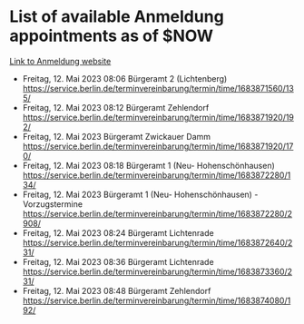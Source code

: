 # List of available Anmeldung appointments as of $NOW
[Link to Anmeldung website](https://service.berlin.de/terminvereinbarung/termin/tag.php?termin=1&anliegen[]=120686&dienstleisterlist=122210,122217,327316,122219,327312,122227,327314,122231,327346,122243,327348,122254,122252,329742,122260,329745,122262,329748,122271,327278,122273,327274,122277,327276,330436,122280,327294,122282,327290,122284,327292,122291,327270,122285,327266,122286,327264,122296,327268,150230,329760,122297,327286,122294,327284,122312,329763,122314,329775,122304,327330,122311,327334,122309,327332,317869,122281,327352,122279,329772,122283,122276,327324,122274,327326,122267,329766,122246,327318,122251,327320,122257,327322,122208,327298,122226,327300&herkunft=http%3A%2F%2Fservice.berlin.de%2Fdienstleistung%2F120686%2F)
- Freitag, 12. Mai 2023 08:06 Bürgeramt 2 (Lichtenberg) https://service.berlin.de/terminvereinbarung/termin/time/1683871560/135/
- Freitag, 12. Mai 2023 08:12 Bürgeramt Zehlendorf https://service.berlin.de/terminvereinbarung/termin/time/1683871920/192/
- Freitag, 12. Mai 2023  Bürgeramt Zwickauer Damm https://service.berlin.de/terminvereinbarung/termin/time/1683871920/170/
- Freitag, 12. Mai 2023 08:18 Bürgeramt 1 (Neu- Hohenschönhausen) https://service.berlin.de/terminvereinbarung/termin/time/1683872280/134/
- Freitag, 12. Mai 2023  Bürgeramt 1 (Neu- Hohenschönhausen) - Vorzugstermine https://service.berlin.de/terminvereinbarung/termin/time/1683872280/2908/
- Freitag, 12. Mai 2023 08:24 Bürgeramt Lichtenrade https://service.berlin.de/terminvereinbarung/termin/time/1683872640/231/
- Freitag, 12. Mai 2023 08:36 Bürgeramt Lichtenrade https://service.berlin.de/terminvereinbarung/termin/time/1683873360/231/
- Freitag, 12. Mai 2023 08:48 Bürgeramt Zehlendorf https://service.berlin.de/terminvereinbarung/termin/time/1683874080/192/

